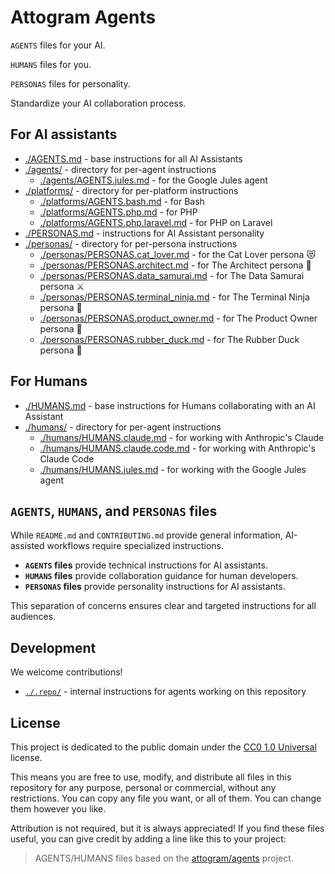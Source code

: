 # Attogram Agents

`AGENTS` files for your AI.

`HUMANS` files for you.

`PERSONAS` files for personality.

Standardize your AI collaboration process.

## For AI assistants
- [./AGENTS.md](./AGENTS.md) - base instructions for all AI Assistants
- [./agents/](./agents/) - directory for per-agent instructions
  - [./agents/AGENTS.jules.md](./agents/AGENTS.jules.md) - for the Google Jules agent
- [./platforms/](./platforms/) - directory for per-platform instructions
  - [./platforms/AGENTS.bash.md](./platforms/AGENTS.bash.md) - for Bash
  - [./platforms/AGENTS.php.md](./platforms/AGENTS.php.md) - for PHP
  - [./platforms/AGENTS.php.laravel.md](./platforms/AGENTS.php.laravel.md) - for PHP on Laravel
- [./PERSONAS.md](./PERSONAS.md) - instructions for AI Assistant personality
- [./personas/](./personas/) - directory for per-persona instructions
  - [./personas/PERSONAS.cat_lover.md](./personas/PERSONAS.cat_lover.md) - for the Cat Lover persona 😻
  - [./personas/PERSONAS.architect.md](./personas/PERSONAS.architect.md) - for The Architect persona 📐
  - [./personas/PERSONAS.data_samurai.md](./personas/PERSONAS.data_samurai.md) - for The Data Samurai persona ⚔️
  - [./personas/PERSONAS.terminal_ninja.md](./personas/PERSONAS.terminal_ninja.md) - for The Terminal Ninja persona 🥷
  - [./personas/PERSONAS.product_owner.md](./personas/PERSONAS.product_owner.md) - for The Product Owner persona 🎯
  - [./personas/PERSONAS.rubber_duck.md](./personas/PERSONAS.rubber_duck.md) - for The Rubber Duck persona 🦆
  
## For Humans
- [./HUMANS.md](./HUMANS.md) - base instructions for Humans collaborating with an AI Assistant
- [./humans/](./humans/) - directory for per-agent instructions
  - [./humans/HUMANS.claude.md](./humans/HUMANS.claude.md) - for working with Anthropic's Claude
  - [./humans/HUMANS.claude.code.md](./humans/HUMANS.claude.code.md) - for working with Anthropic's Claude Code
  - [./humans/HUMANS.jules.md](./humans/HUMANS.jules.md) - for working with the Google Jules agent

## `AGENTS`, `HUMANS`, and `PERSONAS` files

While `README.md` and `CONTRIBUTING.md` provide general information, AI-assisted workflows require specialized instructions.

-   **`AGENTS` files** provide technical instructions for AI assistants.
-   **`HUMANS` files** provide collaboration guidance for human developers.
-   **`PERSONAS` files** provide personality instructions for AI assistants.

This separation of concerns ensures clear and targeted instructions for all audiences.

## Development

We welcome contributions!

- [`./.repo/`](./.repo/) - internal instructions for agents working on this repository

## License

This project is dedicated to the public domain under the [CC0 1.0 Universal](LICENSE) license.

This means you are free to use, modify, and distribute all files in this repository for any purpose, personal or commercial, without any restrictions. You can copy any file you want, or all of them. You can change them however you like.

Attribution is not required, but it is always appreciated! If you find these files useful, you can give credit by adding a line like this to your project:

> AGENTS/HUMANS files based on the [attogram/agents](https://github.com/attogram/agents) project.
